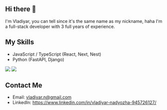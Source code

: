 ## Hi there 👋
I'm Vladiyar, you can tell since it's the same name as my nickname, haha
I'm a full-stack developer with 3 full years of experience.

## My Skills
- JavaScript / TypeScript (React, Next, Nest)
- Python (FastAPI, Django)
<img src="https://img.shields.io/badge/Node.js-43853D?style=for-the-badge&logo=node.js&logoColor=white">
<img src="https://img.shields.io/badge/ReactJS-43853D?style=for-the-badge&logo=node.js&logoColor=white">

## Contact Me
- Email: vladiyar.n@gmail.com
- LinkedIn: https://www.linkedin.com/in/vladiyar-nadyozha-945726127/
<!--
**Vladiyar/Vladiyar** is a ✨ _special_ ✨ repository because its `README.md` (this file) appears on your GitHub profile.

Here are some ideas to get you started:

- 🔭 I’m currently working on ...
- 🌱 I’m currently learning ...
- 👯 I’m looking to collaborate on ...
- 🤔 I’m looking for help with ...
- 💬 Ask me about ...
- 📫 How to reach me: ...
- 😄 Pronouns: ...
- ⚡ Fun fact: ...
-->
